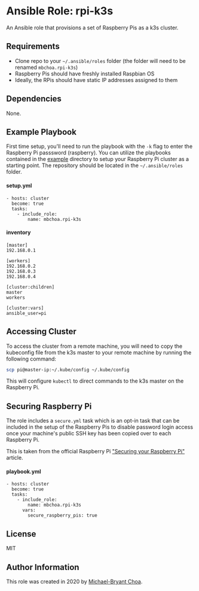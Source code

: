 Ansible Role: rpi-k3s
=========

An Ansible role that provisions a set of Raspberry Pis as a k3s cluster.

Requirements
------------

* Clone repo to your `~/.ansible/roles` folder (the folder will need to be renamed `mbchoa.rpi-k3s`)
* Raspberry Pis should have freshly installed Raspbian OS
* Ideally, the RPis should have static IP addresses assigned to them

Dependencies
------------

None.

Example Playbook
----------------

First time setup, you'll need to run the playbook with the `-k` flag to enter the Raspberry Pi passsword (raspberry). You can utilize the playbooks contained in the [example](example) directory to setup your Raspberry Pi cluster as a starting point. The repository should be located in the `~/.ansible/roles` folder.

#### setup.yml
    - hosts: cluster
      become: true
      tasks:
        - include_role:
            name: mbchoa.rpi-k3s

#### inventory
    [master]
    192.168.0.1

    [workers]
    192.168.0.2
    192.168.0.3
    192.168.0.4

    [cluster:children]
    master
    workers

    [cluster:vars]
    ansible_user=pi

Accessing Cluster
-----------------

To access the cluster from a remote machine, you will need to copy the kubeconfig file from the k3s master to your remote machine by running the following command:

```bash
scp pi@master-ip:~/.kube/config ~/.kube/config
```

This will configure `kubectl` to direct commands to the k3s master on the Raspberry Pi.

Securing Raspberry Pi
---------------------

The role includes a `secure.yml` task which is an opt-in task that can be included in the setup of the Raspberry Pis to disable password login access once your machine's public SSH key has been copied over to each Raspberry Pi.

This is taken from the official Raspberry Pi ["Securing your Raspberry Pi"](https://www.raspberrypi.org/documentation/configuration/security.md) article.

#### playbook.yml
    - hosts: cluster
      become: true
      tasks:
        - include_role:
            name: mbchoa.rpi-k3s
          vars:
            secure_raspberry_pis: true

License
-------

MIT

Author Information
------------------

This role was created in 2020 by [Michael-Bryant Choa](https://www.github.com/mbchoa).
